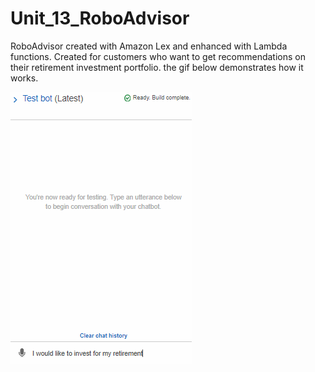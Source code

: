 # Unit_13_RoboAdvisor
RoboAdvisor created with Amazon Lex and enhanced with Lambda functions. Created for customers who want to get recommendations on their retirement investment portfolio. the gif below demonstrates how it works.

![](../Images/AWS_LEX_Retirement_recommendation_bot.gif)
